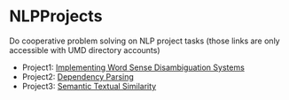 # NLPProjects
Do cooperative problem solving on NLP project tasks (those links are only accessible with UMD directory accounts)

 - Project1: [Implementing Word Sense Disambiguation Systems](https://myelms.umd.edu/courses/1199410/assignments/4289169)
 - Project2: [Dependency Parsing](https://myelms.umd.edu/courses/1199410/assignments/4303280)
 - Project3: [Semantic Textual Similarity](https://myelms.umd.edu/courses/1199410/assignments/4312784)
